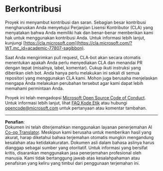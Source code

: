 <!--
CO_OP_TRANSLATOR_METADATA:
{
  "original_hash": "777400e9f0336c7ee2f9a1200a88478f",
  "translation_date": "2025-08-27T21:58:08+00:00",
  "source_file": "CONTRIBUTING.md",
  "language_code": "id"
}
-->
# Berkontribusi

Proyek ini menyambut kontribusi dan saran. Sebagian besar kontribusi mengharuskan Anda
menyetujui Perjanjian Lisensi Kontributor (CLA) yang menyatakan bahwa Anda memiliki hak
dan benar-benar memberikan kami hak untuk menggunakan kontribusi Anda. Untuk informasi lebih lanjut, kunjungi
[https://cla.microsoft.com](https://cla.microsoft.com/?WT.mc_id=academic-77807-sagibbon).

Saat Anda mengirimkan pull request, CLA-bot akan secara otomatis menentukan apakah Anda perlu
menyediakan CLA dan menandai PR dengan tepat (misalnya, label, komentar). Cukup ikuti
instruksi yang diberikan oleh bot. Anda hanya perlu melakukan ini sekali di semua repositori yang menggunakan CLA kami. Mohon juga berusaha menjelaskan mengapa Anda melakukan perubahan tersebut agar kami dapat lebih memahami permintaan Anda.

Proyek ini telah mengadopsi [Microsoft Open Source Code of Conduct](https://opensource.microsoft.com/codeofconduct/?WT.mc_id=academic-77807-sagibbon).
Untuk informasi lebih lanjut, lihat [FAQ Kode Etik](https://opensource.microsoft.com/codeofconduct/faq/?WT.mc_id=academic-77807-sagibbon)
atau hubungi [opencode@microsoft.com](mailto:opencode@microsoft.com) untuk pertanyaan atau komentar tambahan.

---

**Penafian**:  
Dokumen ini telah diterjemahkan menggunakan layanan penerjemahan AI [Co-op Translator](https://github.com/Azure/co-op-translator). Meskipun kami berusaha untuk memberikan hasil yang akurat, harap diketahui bahwa terjemahan otomatis mungkin mengandung kesalahan atau ketidakakuratan. Dokumen asli dalam bahasa aslinya harus dianggap sebagai sumber yang otoritatif. Untuk informasi yang bersifat kritis, disarankan menggunakan jasa penerjemahan profesional oleh manusia. Kami tidak bertanggung jawab atas kesalahpahaman atau penafsiran yang keliru yang timbul dari penggunaan terjemahan ini.